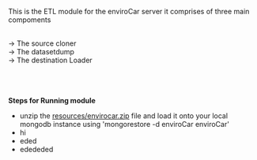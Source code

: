 This is the ETL module for the enviroCar server
 it comprises of three main compoments
 <br/>
 <br/>

<div bgcolor="grey">
 -> The source cloner <br/>
 -> The datasetdump   <br/>
 -> The destination Loader <br/>
 </div> <br/> <br/> <br/>

<b> Steps for Running module </b>

<ul>
<li>unzip the <a href="https://github.com/gotodeepak1122/enviroCar-server/tree/master/etl/src/main/resources/EnviroCarTestData" >resources/envirocar.zip</a> file and load it onto your local mongodb instance using 'mongorestore -d enviroCar enviroCar' </li>
<li>hi</li>
<li>eded</li>
<li>edededed</li>
</ul>

